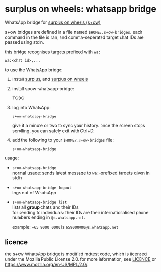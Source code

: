 # surplus on wheels: whatsapp bridge

WhatsApp bridge for
[surplus on wheels (s+ow)](https://github.com/markjoshwel/surplus-on-wheels).

s+ow bridges are defined in a file named `$HOME/.s+ow-bridges`. each command in the file is
ran, and comma-seperated target chat IDs are passed using stdin.

this bridge recognises targets prefixed with `wa:`.

```text
wa:<chat id>,...
```

to use the WhatsApp bridge:

1. install [surplus](https://github.com/markjoshwel/surplus),
and [surplus on wheels](https://github.com/markjoshwel/surplus-on-wheels)

2. install spow-whatsapp-bridge:

   TODO

3. log into WhatsApp:

   ```text
   s+ow-whatsapp-bridge
   ```

   give it a minute or two to sync your history. once the screen stops scrolling, you can
   safely exit with Ctrl+D.

4. add the following to your `$HOME/.s+ow-bridges` file:

   ```text
   s+ow-whatsapp-bridge
   ```

usage:

- `s+ow-whatsapp-bridge`  
  normal usage; sends latest message to `wa:`-prefixed targets given in stdin
- `s+ow-whatsapp-bridge logout`  
  logs out of WhatsApp
- `s+ow-whatsapp-bridge list`  
  lists all **group** chats and their IDs  
  for sending to individuals: their IDs are their internationalised phone numbers ending
  in `@s.whatsapp.net`.

  example: `+65 9000 0000` is `659000000@s.whatsapp.net`

## licence

the s+ow WhatsApp bridge is modified mdtest code, which is licensed under the Mozilla
Public License 2.0.
for more information, see [LICENCE](/LICENCE) or <https://www.mozilla.org/en-US/MPL/2.0/>.
